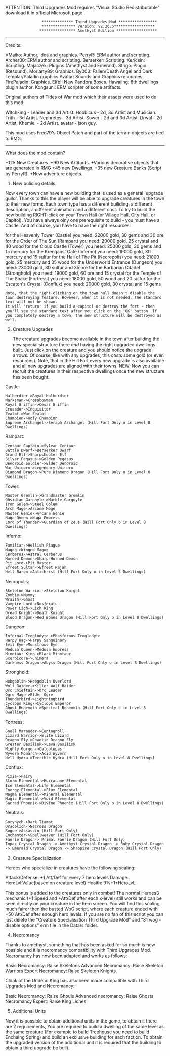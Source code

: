 ATTENTION: Third Upgrades Mod requires "Visual Studio Redistributable" download it in official Microsoft page.


                    ************** Third Upgrades Mod *****************
                    *************** Version: v2.20.5******************
                   **************** Amethyst Edition ******************

--------------------------------------------------------------------------------------------------

Credits:

VMaiko: Author, idea and graphics.
PerryR: ERM author and scripting.
Archer30: ERM author and scripting.
Berserker: Scripting.
Xericsin: Scripting.
Majaczek: Plugins (Amethyst and Emerald).
Strigo: Plugin (Resound).
Moriarty89: Graphics.
By003: Fallen/Death Angel and Dark Templar/Paladin graphics
Avatar: Sounds and Graphics resources.
FirePaladin: Graphics.
ElfbI: New Pandora Boxes.
Hawaiing: 8th dwellings plugin author.
Kongsuni: ERM scripter of some artifacts.

Original authors of Tides of War mod which their assets were used to do this mod:

Witchking - Leader and 3d Artist.
Hobbicus - 2d, 3d Artist and Musician.
Trith - 3d Artist.
Nephretes - 3d Artist.
Sower - 2d and 3d Artist.
Drwal - 2d Artist.
Khemiel - 2d Artist.
avatar - json guy.



This mod uses Fred79's Object Patch and part of the terrain objects are tied to RMG.

------------------------------------------------------------------------------------------------------------

What does the mod contain?

+125 New Creatures.
+90 New Artifacts.
+Various decorative objects that are generated in RMG
+45 new Dwellings.
+35 new Creature Banks (Script by PerryR).
+New adventure objects.




1. New buliding details

Now every town can have a new building that is used as a general 'upgrade guild'. Thanks to this the player will be able to upgrade creatures in the town to their new forms. 
Each town type has a different builiding, a different description, a different animation and a different cost. 
To try to build the new building RIGHT-click on your Town Hall (or Village Hall, City Hall, or Capitol). 
You have always olny one prerequisite to build - you must have a Castle. And of course, you have to have the right resources:

for the Heavenly Tower (Castle) you need:        22000 gold, 30 gems and 30 ore
for the Order of The Sun (Rampart) you need:     20000 gold, 25 crystal and 40 wood
for the Cloud Castle (Tower) you need:           25000 gold, 30 gems and 15 mercury
for the Kreegans' Gate (Inferno) you need:       19000 gold, 30 mercury and 15 sulfur
for the Hall of The Pit (Necropolis) you need:   21000 gold, 25 mercury and 35 wood
for the Underworld Entrance (Dungeon) you need:  23000 gold, 30 sulfur and 35 ore
for the Barbarian Citadel (Stronghold) you need: 19000 gold, 60 ore and 15 crystal
for the Temple of The Snake (Fortress) you need: 18000 gold, 50 wood and 20 sulfur
for the Escaton's Crystal (Conflux) you need:    20000 gold, 30 crystal and 15 gems

	Note, that the right-clicking on the town hall doesn't disable the town destroying feature. However, when it is not needed, the standard text will not be shown. 
	It will 'return' if you build a capitol or destroy the fort - then you'll see the standard text after you click on the 'OK' button. If you completely destroy a town, the new structure will be destroyed as well.

2. Creature Upgrades

	The creature upgrades become available in the town after building the new special structure there *and* having the right upgraded dwellings built. 
	Just click on the creature and you should notice the upgrade arrows. Of course, like with any upgrades, this costs some gold (or even resources). 
	Note, that in the Hill Fort every  new upgrade is also available and all new upgrades are aligned with their towns.
                     NEW: Now you can recruit the creatures in their respective dwellings once the new structure has been bought.

Castle:

    Halberdier->Royal Halberdier
    Marksman->Crossbowman
    Royal Griffin->Cesar Griffin
    Crusader->Inquisitor
    Zealot->War Zealot
    Champion->Holy Champion
    Supreme Archangel->Seraph Archangel (Hill Fort Only o in Level 8 Dwellings)
	
	
Rampart:

    Centaur Captain->Sylvan Centaur
    Battle Dwarf->Berserker Dwarf
    Grand Elf->Sharpshooter Elf
    Silver Pegasus->Golden Pegasus
    Dendroid Soldier->Elder Dendroid
    War Unicorn->Legendary Unicorn
    Diamond Dragon->Pure Diamond Dragon (Hill Fort Only o in Level 8 Dwellings)	
	
	
Tower:

    Master Gremlin->Grandmaster Gremlin
    Obsidian Gargoyle->Marble Gargoyle
    Iron Golem->Steel Golem
    Arch Mage->Arcane Mage
    Master Genie->Arcane Genie
    Naga Queen->Naga Empress
    Lord of Thunder->Guardian of Zeus (Hill Fort Only o in Level 8 Dwellings)	
	

Inferno:

    Familiar->Hellish Plague
    Magog->Winged Magog
    Cerberus->Astral Cerberus
    Horned Demon->Sharp-Horned Demon
    Pit Lord->Pit Master
    Efreet Sultan->Efreet Rajah
    Hell Baron->Antichrist (Hill Fort Only o in Level 8 Dwellings)	
	
	
Necropolis:

    Skeleton Warrior->Skeleton Knight
    Zombie->Mummy
    Wraith->Ghost
    Vampire Lord->Nosferatu
    Power Lich->Lich King
    Dread Knight->Death Knight
    Blood Dragon->Red Bones Dragon (Hill Fort Only o in Level 8 Dwellings)	
	
	
Dungeon:

    Infernal Troglodyte->Phosforous Troglodyte
    Harpy Hag->Harpy Sanguinary
    Evil Eye->Monstrous Eye
    Medusa Queen->Medusa Empress
    Minotaur King->Black Minotaur
    Scorpicore->Chimera
    Darkness Dragon->Abyss Dragon (Hill Fort Only o in Level 8 Dwellings)	
	
	
Stronghold:

    Hobgoblin->Hobgoblin Overlord
    Wolf Raider->Killer Wolf Raider
    Orc Chieftain->Orc Leader
    Ogre Mage->Elder Ogre
    Thunderbird->Lightningbird
    Cyclops King->Cyclops Emperor
    Ghost Behemoth->Spectral Behemoth (Hill Fort Only o in Level 8 Dwellings)	
	
	
Fortress:

    Gnoll Marauder->Centagnoll
    Lizard Warrior->Elite Lizard
    Dragon Fly->Chaotic Dragon Fly
    Greater Basilisk->Lava Basilisk
    Mighty Gorgon->Catoblepas
    Wyvern Monarch->Acid Wyvern
    Hell Hydra->Terrible Hydra (Hill Fort Only o in Level 8 Dwellings)	
	
	
Conflux:

    Pixie->Fairy
    Storm Elemental->Hurracane Elemental
    Ice Elemental->Life Elemental
    Energy Elemental->Flux Elemental
    Magma Elemental->Mineral Elemental
    Magic Elemental->Void Elemental
    Sacred Phoenix->Divine Phoenix (Hill Fort Only o in Level 8 Dwellings)	
	

Neutrals:

    Gorynych->Dark Tiamat
    Dracolich->Necross Dragon
    Rogue->Assassin (Hill Fort Only)
    Enchanter->Spellweaver (Hill Fort Only)
    Faerie Dragon-> Primal Faerie Dragon (Hill Fort Only)
    Topaz Crystal Dragon -> Amethyst Crystal Dragon -> Ruby Crystal Dragon -> Emerald Crystal Dragon -> Shappire Crystal Dragon (Hill Fort Only)

3. Creature Specialization

Heroes who specialize in creatures have the following scaling:

Attack/Defense: +1 Att/Def for every 7 hero levels
Damage: HeroLvl:Value(based on creature level)
Health: 9%+1*HeroLvL 

This bonus is added to the creatures only in combat! The normal Heroes3 mechanic (+1 Speed and +Att/Def after each x-level) still works and can be seen directly on your creature in the hero screen.
You will find this scaling much fairer then the busted WoG script, where each creature ended with +50 Att/Def after enough hero levels. 
If you are no fan of this script you can just delete the "Creature Specialisation Third Upgrade Mod" and "81 wog - disable options" erm file in the Data/s folder. 

4. Necromancy

Thanks to amethyst, something that has been asked for so much is now possible and it is necromancy compatibility with Third Upgrades Mod.
Necromancy has now been adapted and works as follows:

Basic Necromancy: Raise Skeletons
Advanced Necromancy: Raise Skeleton Warriors
Expert Necromancy: Raise Skeleton Knights

Cloak of the Undead King has also been made compatible with Third Upgrades Mod and Necromancy:

Basic Necromancy: Raise Ghouls
Advanced necromancy: Raise Ghosts
Necromancy Expert: Raise King Liches

5. Additional Units

Now it is possible to obtain additional units in the game, to obtain it there are 2 requirements, 
You are required to build a dwelling of the same level as the same creature (For example to build Treehouse you need to build Enchaing Spring) and build an exclusive building for each faction.
To obtain the upgraded version of the additional unit it is required that the building to obtain a third upgrade be built.
